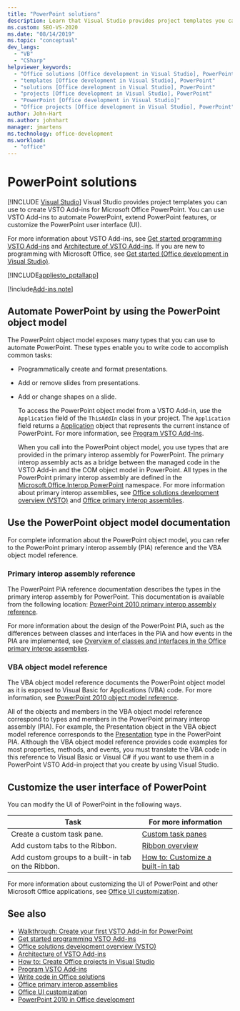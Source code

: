 ```yaml
---
title: "PowerPoint solutions"
description: Learn that Visual Studio provides project templates you can use to create VSTO Add-ins for Microsoft PowerPoint.
ms.custom: SEO-VS-2020
ms.date: "08/14/2019"
ms.topic: "conceptual"
dev_langs:
  - "VB"
  - "CSharp"
helpviewer_keywords:
  - "Office solutions [Office development in Visual Studio], PowerPoint"
  - "templates [Office development in Visual Studio], PowerPoint"
  - "solutions [Office development in Visual Studio], PowerPoint"
  - "projects [Office development in Visual Studio], PowerPoint"
  - "PowerPoint [Office development in Visual Studio]"
  - "Office projects [Office development in Visual Studio], PowerPoint"
author: John-Hart
ms.author: johnhart
manager: jmartens
ms.technology: office-development
ms.workload:
  - "office"
---
```

# PowerPoint solutions

 [!INCLUDE [Visual Studio](~/includes/applies-to-version/vs-not-mac.md)]
  Visual Studio provides project templates you can use to create VSTO Add-ins for Microsoft Office PowerPoint. You can use VSTO Add-ins to automate PowerPoint, extend PowerPoint features, or customize the PowerPoint user interface (UI).

 For more information about VSTO Add-ins, see [Get started programming VSTO Add-ins](getting-started-programming-vsto-add-ins.md) and [Architecture of VSTO Add-ins](architecture-of-vsto-add-ins.md). If you are new to programming with Microsoft Office, see [Get started &#40;Office development in Visual Studio&#41;](getting-started-office-development-in-visual-studio.md).

 [!INCLUDE[appliesto_pptallapp](includes/appliesto-pptallapp-md.md)]

[!include[Add-ins note](includes/addinsnote.md)]

## Automate PowerPoint by using the PowerPoint object model
 The PowerPoint object model exposes many types that you can use to automate PowerPoint. These types enable you to write code to accomplish common tasks:

- Programmatically create and format presentations.

- Add or remove slides from presentations.

- Add or change shapes on a slide.

  To access the PowerPoint object model from a VSTO Add-in, use the `Application` field of the `ThisAddIn` class in your project. The `Application` field returns a [Application](/previous-versions/office/developer/office-2010/ff764034(v=office.14)) object that represents the current instance of PowerPoint. For more information, see [Program VSTO Add-Ins](programming-vsto-add-ins.md).

  When you call into the PowerPoint object model, you use types that are provided in the primary interop assembly for PowerPoint. The primary interop assembly acts as a bridge between the managed code in the VSTO Add-in and the COM object model in PowerPoint. All types in the PowerPoint primary interop assembly are defined in the [Microsoft.Office.Interop.PowerPoint](/previous-versions/office/developer/office-2010/ff763170(v=office.14)) namespace. For more information about primary interop assemblies, see [Office solutions development overview &#40;VSTO&#41;](office-solutions-development-overview-vsto.md) and [Office primary interop assemblies](office-primary-interop-assemblies.md).

## <a name="WordOMDocumentation"></a> Use the PowerPoint object model documentation
 For complete information about the PowerPoint object model, you can refer to the PowerPoint primary interop assembly (PIA) reference and the VBA object model reference.

### Primary interop assembly reference
 The PowerPoint PIA reference documentation describes the types in the primary interop assembly for PowerPoint. This documentation is available from the following location: [PowerPoint 2010 primary interop assembly reference](office-primary-interop-assemblies.md).

 For more information about the design of the PowerPoint PIA, such as the differences between classes and interfaces in the PIA and how events in the PIA are implemented, see [Overview of classes and interfaces in the Office primary interop assemblies](/previous-versions/office/developer/office-2010/ff759900(v=office.14)).

### VBA object model reference
 The VBA object model reference documents the PowerPoint object model as it is exposed to Visual Basic for Applications (VBA) code. For more information, see [PowerPoint 2010 object model reference](/office/vba/api/overview/PowerPoint/object-model).

 All of the objects and members in the VBA object model reference correspond to types and members in the PowerPoint primary interop assembly (PIA). For example, the Presentation object in the VBA object model reference corresponds to the [Presentation](/previous-versions/office/developer/office-2010/ff761925(v=office.14)) type in the PowerPoint PIA. Although the VBA object model reference provides code examples for most properties, methods, and events, you must translate the VBA code in this reference to Visual Basic or Visual C# if you want to use them in a PowerPoint VSTO Add-in project that you create by using Visual Studio.

## Customize the user interface of PowerPoint
 You can modify the UI of PowerPoint in the following ways.

|Task|For more information|
|----------|--------------------------|
|Create a custom task pane.|[Custom task panes](custom-task-panes.md)|
|Add custom tabs to the Ribbon.|[Ribbon overview](ribbon-overview.md)|
|Add custom groups to a built-in tab on the Ribbon.|[How to: Customize a built-in tab](how-to-customize-a-built-in-tab.md)|

 For more information about customizing the UI of PowerPoint and other Microsoft Office applications, see [Office UI customization](office-ui-customization.md).

## See also
- [Walkthrough: Create your first VSTO Add-in for PowerPoint](walkthrough-creating-your-first-vsto-add-in-for-powerpoint.md)
- [Get started programming VSTO Add-ins](getting-started-programming-vsto-add-ins.md)
- [Office solutions development overview &#40;VSTO&#41;](office-solutions-development-overview-vsto.md)
- [Architecture of VSTO Add-ins](architecture-of-vsto-add-ins.md)
- [How to: Create Office projects in Visual Studio](how-to-create-office-projects-in-visual-studio.md)
- [Program VSTO Add-ins](programming-vsto-add-ins.md)
- [Write code in Office solutions](writing-code-in-office-solutions.md)
- [Office primary interop assemblies](office-primary-interop-assemblies.md)
- [Office UI customization](office-ui-customization.md)
- [PowerPoint 2010 in Office development](/previous-versions/office/developer/office-2010/ff604967(v=office.14))

